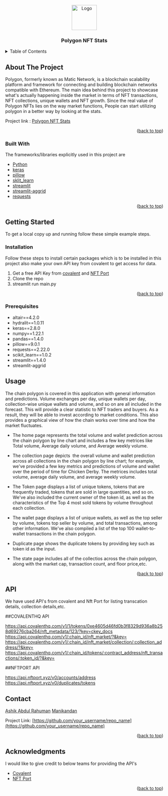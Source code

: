 

<!-- PROJECT LOGO -->

<br />
<div align="center">
    <img src="https://www.mtpelerin.com/images/matic-coin.svg" alt="Logo" width="80" height="80">

  <h3 align="center">Polygon NFT Stats</h3>
</div>


<!-- TABLE OF CONTENTS -->
<details>
  <summary>Table of Contents</summary>
  <ol>
    <li>
      <a href="#about-the-project">About The Project</a>
      <ul>
        <li><a href="#built-with">Built With</a></li>
      </ul>
    </li>
    <li>
      <a href="#getting-started">Getting Started</a>
      <ul>
        <li><a href="#prerequisites">Prerequisites</a></li>
        <li><a href="#installation">Installation</a></li>
      </ul>
    </li>
    <li><a href="#Usage">Application Insights</a></li>
    <li><a href="#API">API's </a></li>
    <li><a href="#contact">Contact</a></li>
    <li><a href="#Acknowledgments">Acknowledgments</a></li>
  </ol>
</details>


<!-- ABOUT THE PROJECT -->
## About The Project

Polygon, formerly known as Matic Network, is a blockchain scalability platform 
and framework for connecting and building blockchain networks compatible
with Ethereum. The main idea behind this project to showcase what's actually happening inside the market in terms 
of NFT transactions, NFT collections, unique wallets and NFT growth. Since the real value of Polygon NFTs lies on the way market functions, 
People can start utilizing polygon in a better way by looking at the stats. 

Project link : [Polygon NFT Stats](https://share.streamlit.io/manidills/polygon_nft/main.py)


<p align="right">(<a href="#top">back to top</a>)</p>


### Built With

The frameworks/libraries explicitly used in this project are

* [Python](python.org)
* [keras](https://keras.io/)
* [pillow](https://pillow.readthedocs.io/en/stable/)
* [sklit_learn](https://scikit-learn.org/stable/)
* [streamlit](https://streamlit.io/)
* [streamlit-aggrid](https://pypi.org/project/streamlit-aggrid/)
* [requests](https://docs.python-requests.org/en/latest/)


<p align="right">(<a href="#top">back to top</a>)</p>


## Getting Started

To get a local copy up and running follow these simple example steps.


### Installation

Follow these steps to install certain packages which is to be installed in this project also make your own 
API key from covalent to get access for data.

1. Get a free API Key from [covalent](https://www.covalenthq.com/) and [NFT Port](https://www.nftport.xyz/)
2. Clone the repo
3. streamlit run main.py

<p align="right">(<a href="#top">back to top</a>)</p>

### Prerequisites

* altair==4.2.0
* hydralit==1.0.11
* keras==2.8.0
* numpy==1.22.1
* pandas==1.4.0
* pillow==9.0.1
* requests==2.22.0
* scikit_learn==1.0.2
* streamlit==1.4.0
* streamlit-aggrid



## Usage

The chain polygon is covered in this application with general information and predictions.
Volume exchanges per day, unique wallets per day, collection-wise unique wallets and volume, and 
so on are all included in the forecast. This will provide a clear statistic to NFT traders and buyers. 
As a result, they will be able to invest according to market conditions. This also provides a graphical view of 
how the chain works over time and how the market fluctuates.

* The home page represents the total volume and wallet prediction across the chain polygon by line chart and includes a few key metrices 
like Total volume, Average daily volume, and Average weekly volume. 

* The collection page depicts  the overall volume and wallet prediction across all collections in the chain polygon by line chart; for example, 
we've provided a few key metrics and predictions of volume and wallet over the period of time for Chicken Derby. The metrices includes total volume, average daily volume, and average weekly volume.

* The Token page displays a list of unique tokens, tokens that are frequently traded, tokens that are sold in large quantities, and so on. 
We've also included the current owner of the token id, as well as the characteristics of the Top 4 most sold tokens by volume throughout each collection.

* The wallet page displays a list of unique wallets, as well as the top seller by volume, tokens top seller by volume, and total transactions, 
among other information. We've also compiled a list of the top 100 wallet-to-wallet transactions in the chain polygon.

* Duplicate page shows the duplicate tokens by providing key such as token id as the input.

* The state page includes all of the collectios across the chain polygon, along with the market cap, transaction count, and floor price,etc.

<p align="right">(<a href="#top">back to top</a>)</p>



<!-- CONTRIBUTING -->
## API

We have used API's from covalent and Nft Port for listing transcation details, collection details,etc.


##COVALENTHQ API

https://api.covalenthq.com/v1/1/tokens/0xe4605d46fd0b3f8329d936a8b258d69276cba264/nft_metadata/123/?key=ckey_docs
https://api.covalenthq.com/v1/:chain_id/nft_market/?&key=
https://api.covalenthq.com/v1/:chain_id/nft_market/collection/:collection_address/?&key=
https://api.covalenthq.com/v1/:chain_id/tokens/:contract_address/nft_transactions/:token_id/?&key=

##NFTPORT API

https://api.nftport.xyz/v0/accounts/address
https://api.nftport.xyz/v0/duplicates/tokens

## Contact

[Ashik Abdul Rahuman](https://www.linkedin.com/in/ashikrahumanabr/)
[Manikandan](https://www.linkedin.com/in/mani-kandan-a-025aa7149/)


Project Link: [https://github.com/your_username/repo_name](https://github.com/your_username/repo_name)

<p align="right">(<a href="#top">back to top</a>)</p>

## Acknowledgments

I would like to give credit to below teams for providing the API's

* [Covalent](https://www.covalenthq.com/)
* [NFT Port](https://www.nftport.xyz/)

<p align="right">(<a href="#top">back to top</a>)</p>




